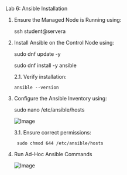 Lab 6: Ansible Installation

1. Ensure the Managed Node is Running using:

   ssh student@servera

2. Install Ansible on the Control Node using:

      sudo dnf update -y
   
      sudo dnf install -y ansible

    2.1. Verify installation:

       ansible --version

4. Configure the Ansible Inventory using:

   sudo nano /etc/ansible/hosts

   ![Image](https://github.com/user-attachments/assets/42d4745f-acb4-4519-a4e2-b2af5b252ea6)

   3.1. Ensure correct permissions:

        sudo chmod 644 /etc/ansible/hosts

5. Run Ad-Hoc Ansible Commands

   ![Image](https://github.com/user-attachments/assets/dd852be7-6b1d-4ea3-a90c-3bb67e48467a)





